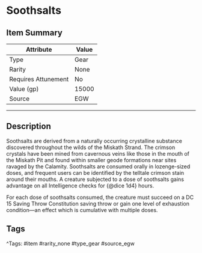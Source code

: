 # Soothsalts

## Item Summary

| Attribute            | Value                        |
|----------------------|------------------------------|
| Type                 | Gear |
| Rarity               | None             |
| Requires Attunement  | No                |
| Value (gp)           | 15000    |
| Source               | EGW |

---

## Description

Soothsalts are derived from a naturally occurring crystalline substance discovered throughout the wilds of the Miskath Strand. The crimson crystals have been mined from cavernous veins like those in the mouth of the Miskath Pit and found within smaller geode formations near sites ravaged by the Calamity. Soothsalts are consumed orally in lozenge-sized doses, and frequent users can be identified by the telltale crimson stain around their mouths. A creature subjected to a dose of soothsalts gains advantage on all Intelligence checks for {@dice 1d4} hours.

For each dose of soothsalts consumed, the creature must succeed on a DC 15 Saving Throw Constitution saving throw or gain one level of exhaustion condition—an effect which is cumulative with multiple doses.

## Tags

^Tags: #item #rarity_none #type_gear #source_egw